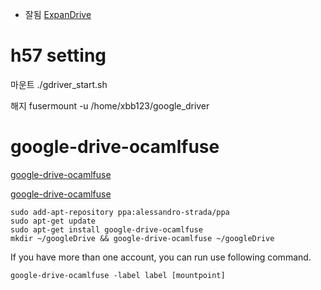 
* 잘됨 [ExpanDrive](https://www.expandrive.com/welcome-to-expandrive/)







# h57 setting
마운트
./gdriver_start.sh

해지
fusermount -u /home/xbb123/google_driver


# google-drive-ocamlfuse
[google-drive-ocamlfuse](https://www.tecmint.com/mount-google-drive-in-linux-using-google-drive-ocamlfuse-client/2/)

[google-drive-ocamlfuse](https://github.com/astrada/google-drive-ocamlfuse)


```
sudo add-apt-repository ppa:alessandro-strada/ppa
sudo apt-get update
sudo apt-get install google-drive-ocamlfuse
mkdir ~/googleDrive && google-drive-ocamlfuse ~/googleDrive
```

If you have more than one account, you can run use following command.
```
google-drive-ocamlfuse -label label [mountpoint]
```
